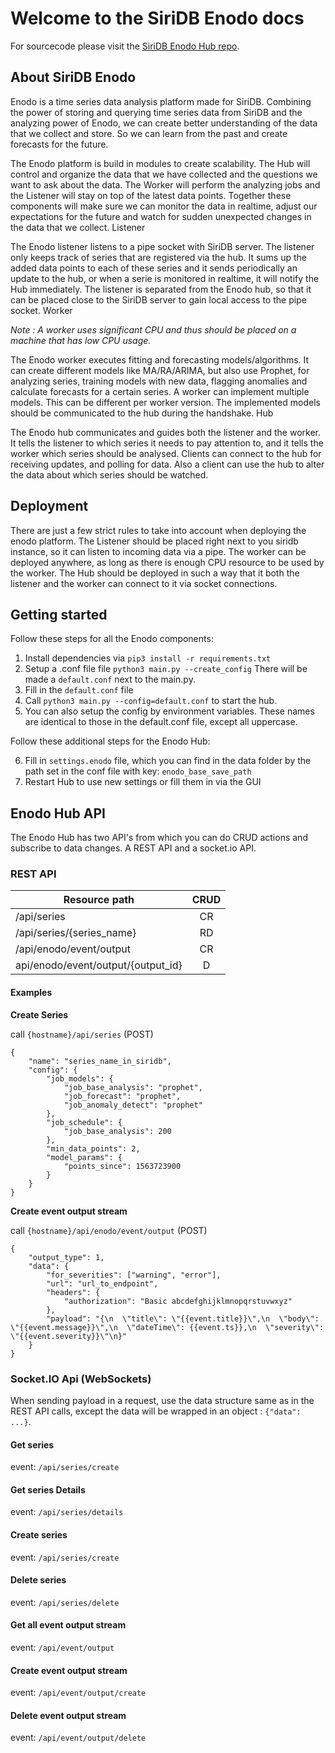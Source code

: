 # Welcome to the SiriDB Enodo docs

For sourcecode please visit the [SiriDB Enodo Hub repo](https://github.com/SiriDB/siridb-enodo-hub).

## About SiriDB Enodo
Enodo is a time series data analysis platform made for SiriDB. Combining the power of storing and querying time series data from SiriDB and the analyzing power of Enodo, we can create better understanding of the data that we collect and store. So we can learn from the past and create forecasts for the future.

The Enodo platform is build in modules to create scalability. The Hub will control and organize the data that we have collected and the questions we want to ask about the data. The Worker will perform the analyzing jobs and the Listener will stay on top of the latest data points. Together these components will make sure we can monitor the data in realtime, adjust our expectations for the future and watch for sudden unexpected changes in the data that we collect.
Listener

The Enodo listener listens to a pipe socket with SiriDB server. The listener only keeps track of series that are registered via the hub. It sums up the added data points to each of these series and it sends periodically an update to the hub, or when a serie is monitored in realtime, it will notify the Hub immediately. The listener is separated from the Enodo hub, so that it can be placed close to the SiriDB server to gain local access to the pipe socket.
Worker

*Note : A worker uses significant CPU and thus should be placed on a machine that has low CPU usage.*

The Enodo worker executes fitting and forecasting models/algorithms. It can create different models like MA/RA/ARIMA, but also use Prophet, for analyzing series, training models with new data, flagging anomalies and calculate forecasts for a certain series. A worker can implement multiple models. This can be different per worker version. The implemented models should be communicated to the hub during the handshake.
Hub

The Enodo hub communicates and guides both the listener and the worker. It tells the listener to which series it needs to pay attention to, and it tells the worker which series should be analysed. Clients can connect to the hub for receiving updates, and polling for data. Also a client can use the hub to alter the data about which series should be watched.

## Deployment

There are just a few strict rules to take into account when deploying the enodo platform. The Listener should be placed right next to you siridb instance, so it can listen to incoming data via a pipe. The worker can be deployed anywhere, as long as there is enough CPU resource to be used by the worker. The Hub should be deployed in such a way that it both the listener and the worker can connect to it via socket connections.

## Getting started

Follow these steps for all the Enodo components:

1. Install dependencies via `pip3 install -r requirements.txt`
2. Setup a .conf file file `python3 main.py --create_config` There will be made a `default.conf` next to the main.py.
3. Fill in the `default.conf` file
4. Call `python3 main.py --config=default.conf` to start the hub.
5. You can also setup the config by environment variables. These names are identical to those in the default.conf file, except all uppercase.

Follow these additional steps for the Enodo Hub:

6. Fill in `settings.enodo` file, which you can find in the data folder by the path set in the conf file with key: `enodo_base_save_path`
7. Restart Hub to use new settings or fill them in via the GUI

## Enodo Hub API

The Enodo Hub has two API's from which you can do CRUD actions and subscribe to data changes. A REST API and a socket.io API.

### REST API

| Resource path | CRUD          |
| ------------- |:-------------:|
| /api/series      | CR |
| /api/series/{series_name}      | RD      |
| /api/enodo/event/output | CR      |
| api/enodo/event/output/{output_id} | D |



#### Examples

**Create Series**

call `{hostname}/api/series` (POST)
```
{
	"name": "series_name_in_siridb",
	"config": {
		"job_models": {
			"job_base_analysis": "prophet",
			"job_forecast": "prophet",
			"job_anomaly_detect": "prophet"
		},
		"job_schedule": {
			"job_base_analysis": 200
		},
		"min_data_points": 2,
		"model_params": {
			"points_since": 1563723900
		}
	}
}
```


**Create event output stream**

call `{hostname}/api/enodo/event/output` (POST)
```
{
	"output_type": 1,
	"data": {
		"for_severities": ["warning", "error"],
		"url": "url_to_endpoint",
		"headers": {
			"authorization": "Basic abcdefghijklmnopqrstuvwxyz"
		},
		"payload": "{\n  \"title\": \"{{event.title}}\",\n  \"body\": \"{{event.message}}\",\n  \"dateTime\": {{event.ts}},\n  \"severity\": \"{{event.severity}}\"\n}"
	}
}
```



### Socket.IO Api (WebSockets)

When sending payload in a request, use the data structure same as in the REST API calls, except the data will be wrapped in an object : `{"data": ...}`.

#### Get series
event: `/api/series/create`

#### Get series Details
event: `/api/series/details`

#### Create series
event: `/api/series/create`

#### Delete series
event: `/api/series/delete`

#### Get all event output stream
event: `/api/event/output`

#### Create event output stream
event: `/api/event/output/create`

#### Delete event output stream
event: `/api/event/output/delete`
